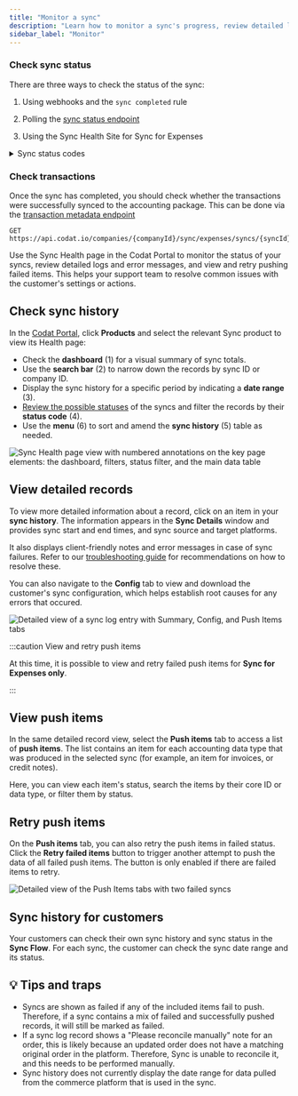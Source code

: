 ```yaml
---
title: "Monitor a sync"
description: "Learn how to monitor a sync's progress, review detailed logs, and retry failed items"
sidebar_label: "Monitor"
---
```


### Check sync status

There are three ways to check the status of the sync:

1.  Using webhooks and the `sync completed` rule

2.  Polling the [sync status endpoint](/sync-for-expenses-api#/operations/get-sync-by-id)

3.  Using the Sync Health Site for Sync for Expenses

<details>
  <summary>Sync status codes</summary>

| Code | Reason                                        |
| :--- | :-------------------------------------------- |
| 1000 | In Progress                                   |
| 1010 | In Progress (Long running - over ten minutes) |
| 2000 | Success (Data pushed)                         |
| 2040 | Success (No data pushed)                      |
| 4000 | Configuration Error                           |
| 4040 | Company deleted/de-authorized                 |
| 4220 | Company deleted/de-authorized                 |
| 4260 | Accounting platform billing expiry            |
| 5000 | Generic Server error                          |
| 5080 | Duplication protection                        |
| 5120 | Data processing error                         |
| 5130 | Data push error                               |

</details>

### Check transactions

Once the sync has completed, you should check whether the transactions were successfully synced to the accounting package. This can be done via the [transaction metadata endpoint](/sync-for-expenses-api#/operations/get-sync-transactions)

```http title="Transaction status"
GET https://api.codat.io/companies/{companyId}/sync/expenses/syncs/{syncId}/transactions
```


Use the Sync Health page in the Codat Portal to monitor the status of your syncs, review detailed logs and error messages, and view and retry pushing failed items. This helps your support team to resolve common issues with the customer's settings or actions.

## Check sync history

In the <a href="https://app.codat.io/" target="_blank">Codat Portal</a>, click **Products** and select the relevant Sync product to view its Health page:

- Check the **dashboard** (1) for a visual summary of sync totals.
- Use the **search bar** (2) to narrow down the records by sync ID or company ID. 
- Display the sync history for a specific period by indicating a **date range** (3). 
- [Review the possible statuses](/sfc/error-documentation#status-codes) of the syncs and filter the records by their **status code** (4). 
- Use the **menu** (6) to sort and amend the **sync history** (5) table as needed.

<img
  src="/img/sync-for-commerce/0006-sync-health-ui.png"
  alt="Sync Health page view with numbered annotations on the key page elements: the dashboard, filters, status filter, and the main data table"
/>

## View detailed records

To view more detailed information about a record, click on an item in your **sync history**. The information appears in the **Sync Details** window and provides sync start and end times, and sync source and target platforms. 

It also displays client-friendly notes and error messages in case of sync failures. Refer to our [troubleshooting guide](/sfc/error-documentation#error-messages) for recommendations on how to resolve these. 

You can also navigate to the **Config** tab to view and download the customer's sync configuration, which helps establish root causes for any errors that occured. 

<img
  src="/img/sync-for-commerce/0007-sync-details-ui.png"
  alt="Detailed view of a sync log entry with Summary, Config, and Push Items tabs"
/>

:::caution View and retry push items

At this time, it is possible to view and retry failed push items for **Sync for Expenses only**.

:::

## View push items

In the same detailed record view, select the **Push items** tab to access a list of **push items**. The list contains an item for each accounting data type that was produced in the selected sync (for example, an item for invoices, or credit notes). 

Here, you can view each item's status, search the items by their core ID or data type, or filter them by status.  

## Retry push items

On the **Push items** tab, you can also retry the push items in failed status. Click the **Retry failed items** button to trigger another attempt to push the data of all failed push items. The button is only enabled if there are failed items to retry.

<img
  src="/img/sync-for-commerce/0009-sync-push-items-ui.png"
  alt="Detailed view of the Push Items tabs with two failed syncs"
/>

## Sync history for customers

Your customers can check their own sync history and sync status in the **Sync Flow**. For each sync, the customer can check the sync date range and its status.

## 💡 Tips and traps

- Syncs are shown as failed if any of the included items fail to push. Therefore, if a sync contains a mix of failed and successfully pushed records, it will still be marked as failed. 
- If a sync log record shows a "Please reconcile manually" note for an order, this is likely because an updated order does not have a matching original order in the platform. Therefore, Sync is unable to reconcile it, and this needs to be performed manually.
- Sync history does not currently display the date range for data pulled from the commerce platform that is used in the sync.
